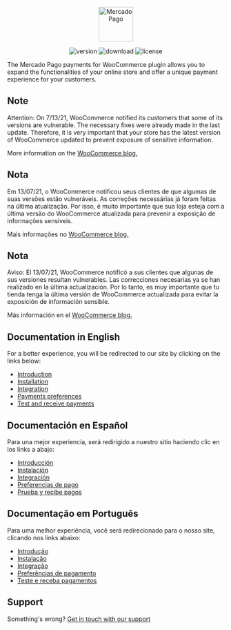 <p align="center"><a href="https://www.mercadopago.com/">    <img src="https://http2.mlstatic.com/ui/navigation/5.3.7/mercadopago/logo__large@2x.png" height="80" width="auto" alt="MercadoPago">
</a></p>

<p align="center">
<img src="https://img.shields.io/wordpress/plugin/v/woocommerce-mercadopago" alt="version">
<img src="https://img.shields.io/wordpress/plugin/dt/woocommerce-mercadopago" alt="download">
<img src="https://img.shields.io/github/license/mercadopago/cart-woocommerce" alt="license">
</p>

The Mercado Pago payments for WooCommerce plugin allows you to expand the functionalities of your online store and offer a unique payment experience for your customers.

## Note

Attention: On 7/13/21, WooCommerce notified its customers that some of its versions are vulnerable. The necessary fixes were already made in the last update. Therefore, it is very important that your store has the latest version of WooCommerce updated to prevent exposure of sensitive information.

More information on the [WooCommerce blog.](https://woocommerce.com/pt-br/posts/critical-vulnerability-detected-july-2021/)

## Nota

Em 13/07/21, o WooCommerce notificou seus clientes de que algumas de suas versões estão vulneráveis. As correções necessárias já foram feitas na última atualização. Por isso, é muito importante que sua loja esteja com a última versão do WooCommerce atualizada para prevenir a exposição de informações sensíveis.

Mais informações no [WooCommerce blog.](https://woocommerce.com/pt-br/posts/critical-vulnerability-detected-july-2021/)

## Nota

Aviso: El 13/07/21, WooCommerce notificó a sus clientes que algunas de sus versiones resultan vulnerables. Las correcciones necesarias ya se han realizado en la última actualización. Por lo tanto, es muy importante que tu tienda tenga la última versión de WooCommerce actualizada para evitar la exposición de información sensible.

Más información en el [WooCommerce blog.](https://woocommerce.com/pt-br/posts/critical-vulnerability-detected-july-2021/)

## Documentation in English

For a better experience, you will be redirected to our site by clicking on the links below:

* [Introduction](https://www.mercadopago.com.ar/developers/en/guides/plugins/woocommerce/introduction/)
* [Installation](https://www.mercadopago.com.ar/developers/en/guides/plugins/woocommerce/instalation/)
* [Integration](https://www.mercadopago.com.ar/developers/en/guides/plugins/woocommerce/integration/)
* [Payments preferences](https://www.mercadopago.com.ar/developers/en/guides/plugins/woocommerce/preferences/)
* [Test and receive payments](https://www.mercadopago.com.ar/developers/en/guides/plugins/woocommerce/receive-payments/)

## Documentación en Español

Para una mejor experiencia, será redirigido a nuestro sitio haciendo clic en los links a abajo:

* [Introducción](https://www.mercadopago.com.ar/developers/es/guides/plugins/woocommerce/introduction/)
* [Instalación](https://www.mercadopago.com.ar/developers/es/guides/plugins/woocommerce/instalation/)
* [Integración](https://www.mercadopago.com.ar/developers/es/guides/plugins/woocommerce/integration/)
* [Preferencias de pago](https://www.mercadopago.com.ar/developers/es/guides/plugins/woocommerce/preferences/)
* [Prueba y recibe pagos](https://www.mercadopago.com.ar/developers/es/guides/plugins/woocommerce/receive-payments/)

## Documentação em Português

Para uma melhor experiência, você será redirecionado para o nosso site, clicando nos links abaixo:

* [Introdução](https://www.mercadopago.com.br/developers/pt/guides/plugins/woocommerce/introduction/)
* [Instalação](https://www.mercadopago.com.br/developers/pt/guides/plugins/woocommerce/instalation/)
* [Integração](https://www.mercadopago.com.br/developers/pt/guides/plugins/woocommerce/integration/)
* [Preferências de pagamento](https://www.mercadopago.com.br/developers/pt/guides/plugins/woocommerce/preferences/)
* [Teste e receba pagamentos](https://www.mercadopago.com.br/developers/pt/guides/plugins/woocommerce/receive-payments/)

## Support

Something's wrong? [Get in touch with our support](https://www.mercadopago.com.ar/developers/en/support)
